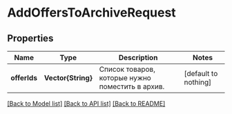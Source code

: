 # AddOffersToArchiveRequest


## Properties
Name | Type | Description | Notes
------------ | ------------- | ------------- | -------------
**offerIds** | **Vector{String}** | Список товаров, которые нужно поместить в архив. | [default to nothing]


[[Back to Model list]](../README.md#models) [[Back to API list]](../README.md#api-endpoints) [[Back to README]](../README.md)


